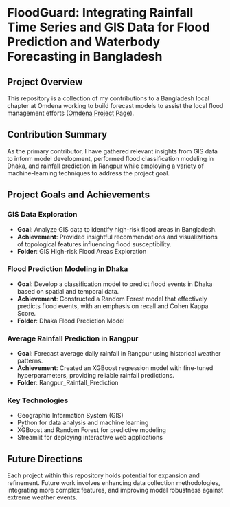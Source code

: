 # FloodGuard: Integrating Rainfall Time Series and GIS Data for Flood Prediction and Waterbody Forecasting in Bangladesh

## Project Overview
This repository is a collection of my contributions to a Bangladesh local chapter at Omdena working to build forecast models to assist the local flood management efforts [(Omdena Project Page)](https://omdena.com/chapter-challenges/floodguard-integrating-rainfall-time-series-and-gis-data-for-flood-prediction-and-waterbody-forecasting-in-bangladesh/).

## Contribution Summary

As the primary contributor, I have gathered relevant insights from GIS data to inform model development, performed flood classification modeling in Dhaka, and rainfall prediction in Rangpur while employing a variety of machine-learning techniques to address the project goal.

## Project Goals and Achievements

### GIS Data Exploration
- **Goal**: Analyze GIS data to identify high-risk flood areas in Bangladesh.
- **Achievement**: Provided insightful recommendations and visualizations of topological features influencing flood susceptibility.
- **Folder**: GIS High-risk Flood Areas Exploration

### Flood Prediction Modeling in Dhaka
- **Goal**: Develop a classification model to predict flood events in Dhaka based on spatial and temporal data.
- **Achievement**: Constructed a Random Forest model that effectively predicts flood events, with an emphasis on recall and Cohen Kappa Score.
- **Folder**: Dhaka  Flood Prediction Model

### Average Rainfall Prediction in Rangpur
- **Goal**: Forecast average daily rainfall in Rangpur using historical weather patterns.
- **Achievement**: Created an XGBoost regression model with fine-tuned hyperparameters, providing reliable rainfall predictions.
- **Folder**: Rangpur_Rainfall_Prediction

### Key Technologies
- Geographic Information System (GIS)
- Python for data analysis and machine learning
- XGBoost and Random Forest for predictive modeling
- Streamlit for deploying interactive web applications

## Future Directions
Each project within this repository holds potential for expansion and refinement. Future work involves enhancing data collection methodologies, integrating more complex features, and improving model robustness against extreme weather events.
